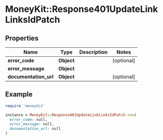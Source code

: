 # MoneyKit::Response401UpdateLinkLinksIdPatch

## Properties

| Name | Type | Description | Notes |
| ---- | ---- | ----------- | ----- |
| **error_code** | **Object** |  | [optional] |
| **error_message** | **Object** |  |  |
| **documentation_url** | **Object** |  | [optional] |

## Example

```ruby
require 'moneykit'

instance = MoneyKit::Response401UpdateLinkLinksIdPatch.new(
  error_code: null,
  error_message: null,
  documentation_url: null
)
```

